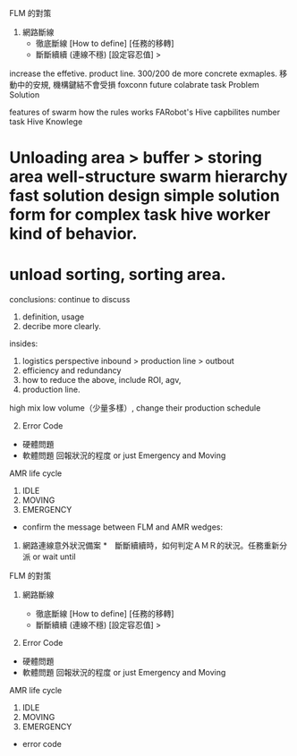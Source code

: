 FLM 的對策
1. 網路斷線
    * 徹底斷線 [How to define] [任務的移轉]
    * 斷斷續續 (連線不穩) [設定容忍值] > 

increase the effetive.
product line. 300/200 de
more concrete exmaples. 
移動中的安規, 機構鍵結不會受損
foxconn future colabrate task
Problem
Solution

features of swarm
how the rules works
FARobot's Hive
capbilites
number
task
Hive Knowlege

Unloading area > buffer > storing area
well-structure swarm hierarchy
fast solution design
simple solution form for complex task
hive worker kind of behavior.
===
unload sorting, sorting area.
===

conclusions:
continue to discuss
1. definition, usage
2. decribe more clearly.

insides:
1. logistics perspective inbound > production line > outbout 
2. efficiency and redundancy
3. how to reduce the above, include ROI, agv, 
4. production line. 

high mix low volume（少量多樣）, change their production schedule

2. Error Code
* 硬體問題
* 軟體問題
回報狀況的程度 or just Emergency and Moving


AMR life cycle
1. IDLE
2. MOVING
3. EMERGENCY


* confirm the message between FLM and AMR
wedges:
1. 網路連線意外狀況備案
   *　斷斷續續時，如何判定ＡＭＲ的狀況。任務重新分派 or wait until

FLM 的對策
1. 網路斷線
    * 徹底斷線 [How to define] [任務的移轉]
    * 斷斷續續 (連線不穩) [設定容忍值] > 

2. Error Code
* 硬體問題
* 軟體問題
回報狀況的程度 or just Emergency and Moving


AMR life cycle
1. IDLE
2. MOVING
3. EMERGENCY


* error code
